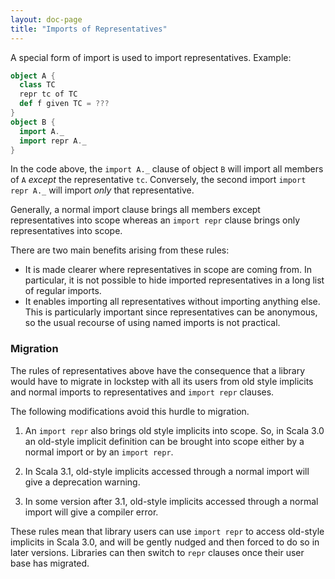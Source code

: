 ```yaml
---
layout: doc-page
title: "Imports of Representatives"
---
```


A special form of import is used to import representatives. Example:
```scala
object A {
  class TC
  repr tc of TC
  def f given TC = ???
}
object B {
  import A._
  import repr A._
}
```
In the code above, the `import A._` clause of object `B` will import all members
of `A` _except_ the representative `tc`. Conversely, the second import `import repr A._` will import _only_ that representative.

Generally, a normal import clause brings all members except representatives into scope whereas an `import repr` clause brings only representatives into scope.

There are two main benefits arising from these rules:

 - It is made clearer where representatives in scope are coming from.
   In particular, it is not possible to hide imported representatives in a long list of regular imports.
 - It enables importing all representatives
   without importing anything else. This is particularly important since representatives
   can be anonymous, so the usual recourse of using named imports is not
   practical.

### Migration

The rules of representatives above have the consequence that a library
would have to migrate in lockstep with all its users from old style implicits and
normal imports to representatives and `import repr` clauses.

The following modifications avoid this hurdle to migration.

 1. An `import repr` also brings old style implicits into scope. So, in Scala 3.0
    an old-style implicit definition can be brought into scope either by a normal import or
    by an `import repr`.

 2. In Scala 3.1, old-style implicits accessed through a normal import
    will give a deprecation warning.

 3. In some version after 3.1, old-style implicits accessed through a normal import
    will give a compiler error.

These rules mean that library users can use `import repr` to access old-style implicits in Scala 3.0,
and will be gently nudged and then forced to do so in later versions. Libraries can then switch to
`repr` clauses once their user base has migrated.

